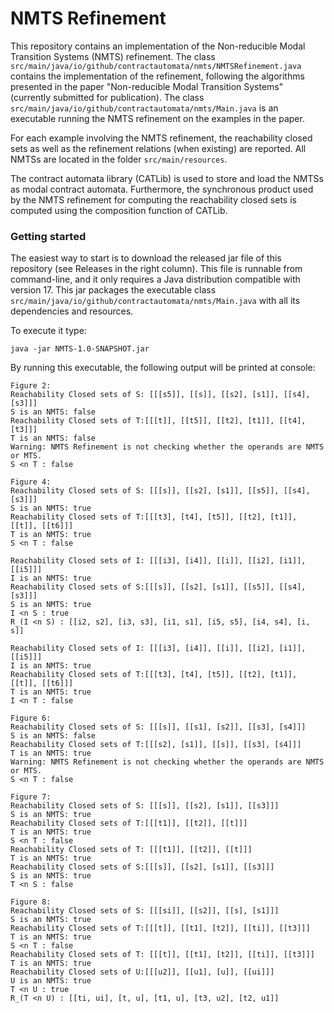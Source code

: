 # NMTS Refinement


This repository contains an implementation of the Non-reducible Modal Transition Systems (NMTS) refinement.
The class `src/main/java/io/github/contractautomata/nmts/NMTSRefinement.java` contains the implementation of the refinement, following the algorithms presented in the paper "Non-reducible Modal Transition Systems" (currently submitted for publication).
The class `src/main/java/io/github/contractautomata/nmts/Main.java` is an executable running the NMTS refinement on the examples in the paper.

For each example involving the NMTS refinement, the reachability closed sets as well as the refinement relations (when existing) are reported.
All NMTSs are located in the folder `src/main/resources`.

The contract automata library (CATLib) is used to store and load the NMTSs as modal contract automata. 
Furthermore, the synchronous product used by the NMTS refinement for computing the reachability closed sets is computed using the composition function of CATLib.


### Getting started

The easiest way to start is to download the released jar file of this repository (see Releases in the right column).
This file is runnable from command-line, and it only requires a Java distribution compatible with version 17. 
This jar packages the executable class `src/main/java/io/github/contractautomata/nmts/Main.java` with all its dependencies and resources.

To execute it type:
```console
java -jar NMTS-1.0-SNAPSHOT.jar
```

By running this executable, the following output will be printed at console:

```
Figure 2:
Reachability Closed sets of S: [[[s5]], [[s]], [[s2], [s1]], [[s4], [s3]]]
S is an NMTS: false
Reachability Closed sets of T:[[[t]], [[t5]], [[t2], [t1]], [[t4], [t3]]]
T is an NMTS: false
Warning: NMTS Refinement is not checking whether the operands are NMTS or MTS.
S <n T : false

Figure 4:
Reachability Closed sets of S: [[[s]], [[s2], [s1]], [[s5]], [[s4], [s3]]]
S is an NMTS: true
Reachability Closed sets of T:[[[t3], [t4], [t5]], [[t2], [t1]], [[t]], [[t6]]]
T is an NMTS: true
S <n T : false

Reachability Closed sets of I: [[[i3], [i4]], [[i]], [[i2], [i1]], [[i5]]]
I is an NMTS: true
Reachability Closed sets of S:[[[s]], [[s2], [s1]], [[s5]], [[s4], [s3]]]
S is an NMTS: true
I <n S : true
R_(I <n S) : [[i2, s2], [i3, s3], [i1, s1], [i5, s5], [i4, s4], [i, s]]

Reachability Closed sets of I: [[[i3], [i4]], [[i]], [[i2], [i1]], [[i5]]]
I is an NMTS: true
Reachability Closed sets of T:[[[t3], [t4], [t5]], [[t2], [t1]], [[t]], [[t6]]]
T is an NMTS: true
I <n T : false

Figure 6:
Reachability Closed sets of S: [[[s]], [[s1], [s2]], [[s3], [s4]]]
S is an NMTS: false
Reachability Closed sets of T:[[[s2], [s1]], [[s]], [[s3], [s4]]]
T is an NMTS: true
Warning: NMTS Refinement is not checking whether the operands are NMTS or MTS.
S <n T : false

Figure 7:
Reachability Closed sets of S: [[[s]], [[s2], [s1]], [[s3]]]
S is an NMTS: true
Reachability Closed sets of T:[[[t1]], [[t2]], [[t]]]
T is an NMTS: true
S <n T : false
Reachability Closed sets of T: [[[t1]], [[t2]], [[t]]]
T is an NMTS: true
Reachability Closed sets of S:[[[s]], [[s2], [s1]], [[s3]]]
S is an NMTS: true
T <n S : false

Figure 8:
Reachability Closed sets of S: [[[si]], [[s2]], [[s], [s1]]]
S is an NMTS: true
Reachability Closed sets of T:[[[t]], [[t1], [t2]], [[ti]], [[t3]]]
T is an NMTS: true
S <n T : false
Reachability Closed sets of T: [[[t]], [[t1], [t2]], [[ti]], [[t3]]]
T is an NMTS: true
Reachability Closed sets of U:[[[u2]], [[u1], [u]], [[ui]]]
U is an NMTS: true
T <n U : true
R_(T <n U) : [[ti, ui], [t, u], [t1, u], [t3, u2], [t2, u1]]
